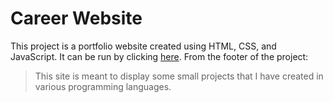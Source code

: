 # Career Website

This project is a portfolio website created using HTML, CSS, and JavaScript. It
can be run by clicking [here](https://wbchristerson.github.io/job-site/). From
the footer of the project:

> This site is meant to display some small projects that I have created in
> various programming languages.

